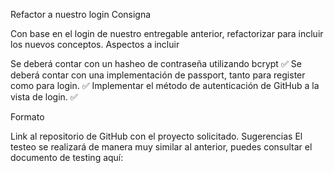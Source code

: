 Refactor a nuestro login
Consigna

Con base en el login de nuestro entregable anterior, refactorizar para incluir los nuevos conceptos.
Aspectos a incluir

Se deberá contar con un hasheo de contraseña utilizando bcrypt ✅
Se deberá contar con una implementación de passport, tanto para register como para login. ✅
Implementar el método de autenticación de GitHub a la vista de login. ✅

Formato

Link al repositorio de GitHub con el proyecto solicitado.
Sugerencias 
El testeo se realizará de manera muy similar al anterior, puedes consultar el documento de testing aquí: 
